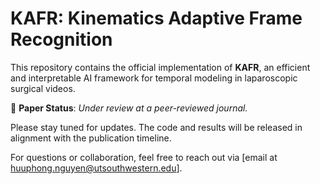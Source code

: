# KAFR: Kinematics Adaptive Frame Recognition

This repository contains the official implementation of **KAFR**, an efficient and interpretable AI framework for temporal modeling in laparoscopic surgical videos.

📄 **Paper Status**: *Under review at a peer-reviewed journal.*

Please stay tuned for updates. The code and results will be released in alignment with the publication timeline.

For questions or collaboration, feel free to reach out via [email at huuphong.nguyen@utsouthwestern.edu].

